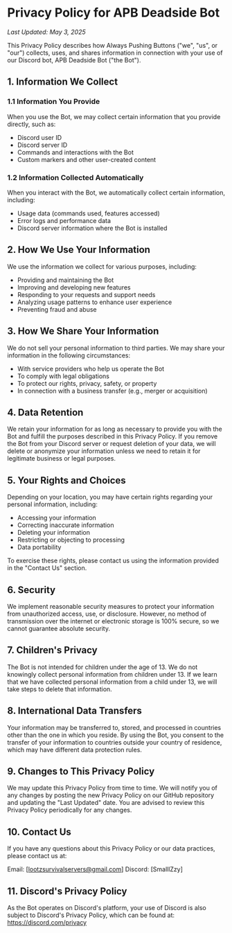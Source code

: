 # Privacy Policy for APB Deadside Bot

*Last Updated: May 3, 2025*

This Privacy Policy describes how Always Pushing Buttons ("we", "us", or "our") collects, uses, and shares information in connection with your use of our Discord bot, APB Deadside Bot ("the Bot").

## 1. Information We Collect

### 1.1 Information You Provide
When you use the Bot, we may collect certain information that you provide directly, such as:
- Discord user ID
- Discord server ID
- Commands and interactions with the Bot
- Custom markers and other user-created content

### 1.2 Information Collected Automatically
When you interact with the Bot, we automatically collect certain information, including:
- Usage data (commands used, features accessed)
- Error logs and performance data
- Discord server information where the Bot is installed

## 2. How We Use Your Information

We use the information we collect for various purposes, including:
- Providing and maintaining the Bot
- Improving and developing new features
- Responding to your requests and support needs
- Analyzing usage patterns to enhance user experience
- Preventing fraud and abuse

## 3. How We Share Your Information

We do not sell your personal information to third parties. We may share your information in the following circumstances:
- With service providers who help us operate the Bot
- To comply with legal obligations
- To protect our rights, privacy, safety, or property
- In connection with a business transfer (e.g., merger or acquisition)

## 4. Data Retention

We retain your information for as long as necessary to provide you with the Bot and fulfill the purposes described in this Privacy Policy. If you remove the Bot from your Discord server or request deletion of your data, we will delete or anonymize your information unless we need to retain it for legitimate business or legal purposes.

## 5. Your Rights and Choices

Depending on your location, you may have certain rights regarding your personal information, including:
- Accessing your information
- Correcting inaccurate information
- Deleting your information
- Restricting or objecting to processing
- Data portability

To exercise these rights, please contact us using the information provided in the "Contact Us" section.

## 6. Security

We implement reasonable security measures to protect your information from unauthorized access, use, or disclosure. However, no method of transmission over the internet or electronic storage is 100% secure, so we cannot guarantee absolute security.

## 7. Children's Privacy

The Bot is not intended for children under the age of 13. We do not knowingly collect personal information from children under 13. If we learn that we have collected personal information from a child under 13, we will take steps to delete that information.

## 8. International Data Transfers

Your information may be transferred to, stored, and processed in countries other than the one in which you reside. By using the Bot, you consent to the transfer of your information to countries outside your country of residence, which may have different data protection rules.

## 9. Changes to This Privacy Policy

We may update this Privacy Policy from time to time. We will notify you of any changes by posting the new Privacy Policy on our GitHub repository and updating the "Last Updated" date. You are advised to review this Privacy Policy periodically for any changes.

## 10. Contact Us

If you have any questions about this Privacy Policy or our data practices, please contact us at:

Email: [lootzsurvivalservers@gmail.com]
Discord: [SmalllZzy]

## 11. Discord's Privacy Policy

As the Bot operates on Discord's platform, your use of Discord is also subject to Discord's Privacy Policy, which can be found at: https://discord.com/privacy
